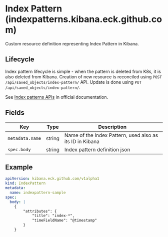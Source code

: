 # Index Pattern (indexpatterns.kibana.eck.github.com)

Custom resource definition representing Index Pattern in Kibana.

## Lifecycle

Index pattern lifecycle is simple - when the pattern is deleted from K8s, it is also deleted from Kibana.
Creation of new resource is reconciled using `POST /api/saved_objects/index-pattern/` API. Update is done using
`PUT /api/saved_objects/index-pattern/`.

See [Index patterns APIs](https://www.elastic.co/guide/en/kibana/8.2/index-patterns-api.html) in official documentation.

## Fields

| Key             | Type   | Description                                              |
|-----------------|--------|----------------------------------------------------------|
| `metadata.name` | string | Name of the Index Pattern, used also as its ID in Kibana |
| `spec.body`     | string | Index pattern definition json                            |

## Example

```yaml
apiVersion: kibana.eck.github.com/v1alpha1
kind: IndexPattern
metadata:
  name: indexpattern-sample
spec:
  body: |
    {
        "attributes": {
            "title": "index-*",
            "timeFieldName": "@timestamp"
        }
    }
```
